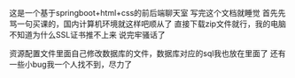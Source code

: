 这是一个基于springboot+html+css的前后端聊天室
写完这个文档就睡觉
首先先骂一句买课的，国内计算机环境就这样吧顺从了
直接下载zip文件就行，我的电脑不知道为什么SSL证书推不上来
说完牢骚话了

资源配置文件里面自己修改数据库的文件，数据库对应的sql我也放在里面了
还有一些小bug我一个人找不到，尽力了
